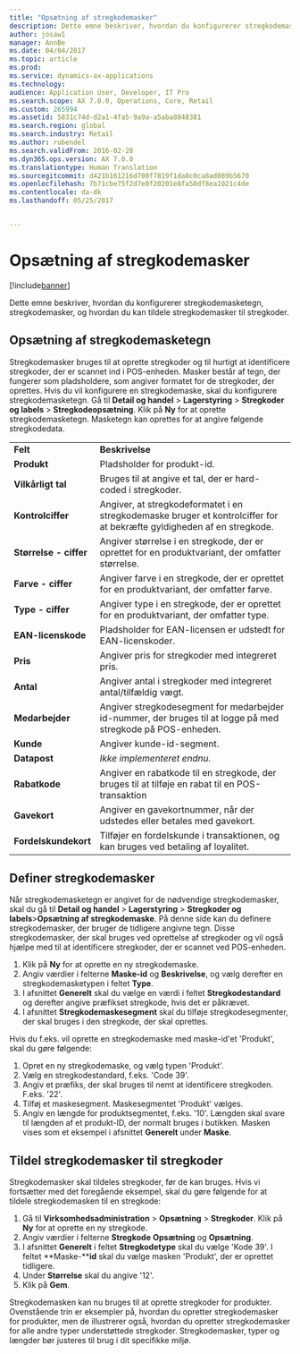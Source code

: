 ```yaml
---
title: "Opsætning af stregkodemasker"
description: Dette emne beskriver, hvordan du konfigurerer stregkodemasketegn, stregkodemasker, og hvordan du kan tildele stregkodemasker til stregkoder.
author: josaw1
manager: AnnBe
ms.date: 04/04/2017
ms.topic: article
ms.prod: 
ms.service: dynamics-ax-applications
ms.technology: 
audience: Application User, Developer, IT Pro
ms.search.scope: AX 7.0.0, Operations, Core, Retail
ms.custom: 265994
ms.assetid: 5831c74d-d2a1-4fa5-9a9a-a5aba8848381
ms.search.region: global
ms.search.industry: Retail
ms.author: rubendel
ms.search.validFrom: 2016-02-28
ms.dyn365.ops.version: AX 7.0.0
ms.translationtype: Human Translation
ms.sourcegitcommit: d421b161216d700f7819f1da8c0ca8ad089b5670
ms.openlocfilehash: 7b71cbe75f2d7e8f20201e8fa50df8ea1021c4de
ms.contentlocale: da-dk
ms.lasthandoff: 05/25/2017


---
```


# <a name="set-up-bar-code-masks"></a>Opsætning af stregkodemasker

[!include[banner](includes/banner.md)]


Dette emne beskriver, hvordan du konfigurerer stregkodemasketegn, stregkodemasker, og hvordan du kan tildele stregkodemasker til stregkoder.

<a name="set-up-bar-code-mask-characters"></a>Opsætning af stregkodemasketegn
-------------------------------

Stregkodemasker bruges til at oprette stregkoder og til hurtigt at identificere stregkoder, der er scannet ind i POS-enheden. Masker består af tegn, der fungerer som pladsholdere, som angiver formatet for de stregkoder, der oprettes. Hvis du vil konfigurere en stregkodemaske, skal du konfigurere stregkodemasketegn. Gå til **Detail og handel** &gt; **Lagerstyring** &gt; **Stregkoder og labels** &gt; **Stregkodeopsætning**. Klik på **Ny** for at oprette stregkodemasketegn. Masketegn kan oprettes for at angive følgende stregkodedata.

|                      |                                                                                                                 |
|----------------------|-----------------------------------------------------------------------------------------------------------------|
| **Felt**            | **Beskrivelse**                                                                                                 |
| **Produkt**          | Pladsholder for produkt-id.                                                                                     |
| **Vilkårligt tal**       | Bruges til at angive et tal, der er hard-coded i stregkoder.                                                  |
| **Kontrolciffer**      | Angiver, at stregkodeformatet i en stregkodemaske bruger et kontrolciffer for at bekræfte gyldigheden af en stregkode. |
| **Størrelse - ciffer**       | Angiver størrelse i en stregkode, der er oprettet for en produktvariant, der omfatter størrelse.                                 |
| **Farve - ciffer**      | Angiver farve i en stregkode, der er oprettet for en produktvariant, der omfatter farve.                               |
| **Type - ciffer**      | Angiver type i en stregkode, der er oprettet for en produktvariant, der omfatter type.                             |
| **EAN-licenskode** | Pladsholder for EAN-licensen er udstedt for EAN-licenskoder.                                                       |
| **Pris**            | Angiver pris for stregkoder med integreret pris.                                                                   |
| **Antal**         | Angiver antal i stregkoder med integreret antal/tilfældig vægt.                                                |
| **Medarbejder**         | Angiver stregkodesegment for medarbejder id-nummer, der bruges til at logge på med stregkode på POS-enheden.                                  |
| **Kunde**         | Angiver kunde-id-segment.                                                                                  |
| **Datapost**       | *Ikke implementeret endnu.*                                                                                          |
| **Rabatkode**    | Angiver en rabatkode til en stregkode, der bruges til at tilføje en rabat til en POS-transaktion             |
| **Gavekort**        | Angiver en gavekortnummer, når der udstedes eller betales med gavekort.                                               |
| **Fordelskundekort**     | Tilføjer en fordelskunde i transaktionen, og kan bruges ved betaling af loyalitet.                             |

## <a name="define-bar-code-masks"></a>Definer stregkodemasker
Når stregkodemasketegn er angivet for de nødvendige stregkodemasker, skal du gå til **Detail og handel** &gt; **Lagerstyring** &gt; **Stregkoder og labels**&gt;**Opsætning af stregkodemaske**. På denne side kan du definere stregkodemasker, der bruger de tidligere angivne tegn. Disse stregkodemasker, der skal bruges ved oprettelse af stregkoder og vil også hjælpe med til at identificere stregkoder, der er scannet ved POS-enheden.

1.  Klik på **Ny** for at oprette en ny stregkodemaske.
2.  Angiv værdier i felterne **Maske-id** og **Beskrivelse**, og vælg derefter en stregkodemasketypen i feltet **Type**.
3.  I afsnittet **Generelt** skal du vælge en værdi i feltet **Stregkodestandard** og derefter angive præfikset stregkode, hvis det er påkrævet.
4.  I afsnittet **Stregkodemaskesegment** skal du tilføje stregkodesegmenter, der skal bruges i den stregkode, der skal oprettes.

Hvis du f.eks. vil oprette en stregkodemaske med maske-id'et 'Produkt', skal du gøre følgende:

1.  Opret en ny stregkodemaske, og vælg typen 'Produkt'.
2.  Vælg en stregkodestandard, f.eks. 'Code 39'.
3.  Angiv et præfiks, der skal bruges til nemt at identificere stregkoden. F.eks. '22'.
4.  Tilføj et maskesegment. Maskesegmentet 'Produkt' vælges.
5.  Angiv en længde for produktsegmentet, f.eks. '10'. Længden skal svare til længden af et produkt-ID, der normalt bruges i butikken. Masken vises som et eksempel i afsnittet **Generelt** under **Maske**.

## <a name="assign-bar-code-masks-to-bar-codes"></a>Tildel stregkodemasker til stregkoder
Stregkodemasker skal tildeles stregkoder, før de kan bruges. Hvis vi fortsætter med det foregående eksempel, skal du gøre følgende for at tildele stregkodemasken til en stregkode:

1.  Gå til **Virksomhedsadministration** &gt; **Opsætning** &gt; **Stregkoder**. Klik på **Ny** for at oprette en ny stregkode.
2.  Angiv værdier i felterne **Stregkode** **Opsætning** og **Opsætning**.
3.  I afsnittet **Generelt** i feltet **Stregkodetype** skal du vælge 'Kode 39'. I feltet **Maske-****id** skal du vælge masken 'Produkt', der er oprettet tidligere.
4.  Under **Størrelse** skal du angive '12'.
5.  Klik på **Gem**.

Stregkodemasken kan nu bruges til at oprette stregkoder for produkter. Ovenstående trin er eksempler på, hvordan du opretter stregkodemasker for produkter, men de illustrerer også, hvordan du opretter stregkodemasker for alle andre typer understøttede stregkoder. Stregkodemasker, typer og længder bør justeres til brug i dit specifikke miljø.




